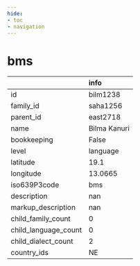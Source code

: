 ```yaml
---
hide:
- toc
- navigation
---
```

# bms
|                      | info         |
|:---------------------|:-------------|
| id                   | bilm1238     |
| family_id            | saha1256     |
| parent_id            | east2718     |
| name                 | Bilma Kanuri |
| bookkeeping          | False        |
| level                | language     |
| latitude             | 19.1         |
| longitude            | 13.0665      |
| iso639P3code         | bms          |
| description          | nan          |
| markup_description   | nan          |
| child_family_count   | 0            |
| child_language_count | 0            |
| child_dialect_count  | 2            |
| country_ids          | NE           |
